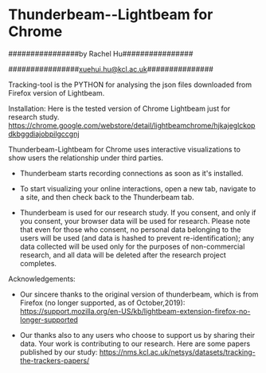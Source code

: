 # Thunderbeam--Lightbeam for Chrome


################by Rachel Hu################

################xuehui.hu@kcl.ac.uk###############

Tracking-tool is the PYTHON for analysing the json files downloaded from Firefox version of Lightbeam.






Installation:
Here is the tested version of Chrome Lightbeam just for research study.
https://chrome.google.com/webstore/detail/lightbeamchrome/hjkajeglckopdkbggdiajobpilgccgnj



Thunderbeam-Lightbeam for Chrome uses interactive visualizations to show users the relationship under third parties.

- Thunderbeam starts recording connections as soon as it's installed.

- To start visualizing your online interactions, open a new tab, navigate to a site, and then check back to the Thunderbeam tab.

- Thunderbeam is used for our research study. If you consent, and only if you consent, your browser data will be used for research. Please note that even for those who consent, no personal data belonging to the users will be used (and data is hashed to prevent re-identification); any data collected will be used only for the purposes of non-commercial research, and all data will be deleted after the research project completes.


Acknowledgements:
- Our sincere thanks to the original version of thunderbeam, which is from Firefox (no longer supported, as of October,2019): https://support.mozilla.org/en-US/kb/lightbeam-extension-firefox-no-longer-supported

- Our thanks also to any users who choose to support us by sharing their data. Your work is contributing to our research. Here are some papers published by our study:
https://nms.kcl.ac.uk/netsys/datasets/tracking-the-trackers-papers/


